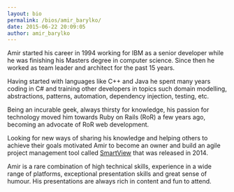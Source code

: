 ```yaml
---
layout: bio
permalink: /bios/amir_barylko/
date: 2015-06-22 20:09:05
author: amir_barylko
---
```


Amir started his career in 1994 working for IBM as a senior developer while he was finishing his Masters degree in computer science. Since then he worked as team leader and architect for the past 15 years.

Having started with languages like C++ and Java he spent many years coding in C# and training other developers in topics such domain modelling, abstractions, patterns, automation, dependency injection, testing, etc.

Being an incurable geek, always thirsty for knowledge, his passion for technology moved him towards Ruby on Rails (RoR) a few years ago, becoming an advocate of RoR web development.

Looking for new ways of sharing his knowledge and helping others to achieve their goals motivated Amir to become an owner and build an 
agile project management tool called [SmartView](http://smartviewapp.com) that was released in 2014.

Amir is a rare combination of high technical skills, experience in a wide range of platforms, exceptional presentation skills and great sense of humour. His presentations are always rich in content and fun to attend.
